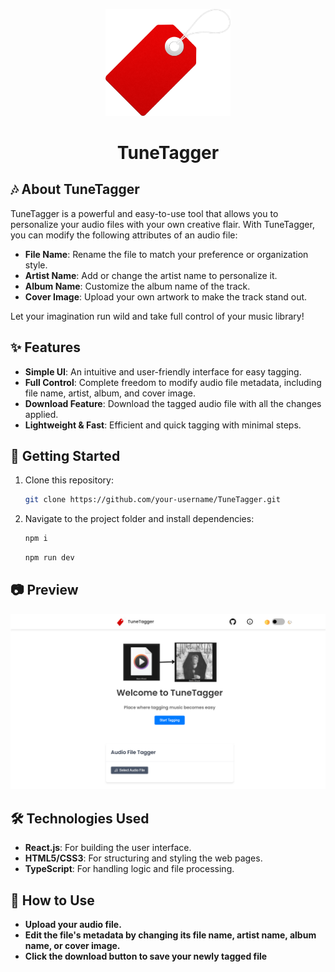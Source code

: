<p align="center">
  <img src="./src/assets/images/logo.png" alt="TuneTagger Logo" width="200"/>
</p>

<h1 align="center">TuneTagger</h1>

## 🎶 About TuneTagger

TuneTagger is a powerful and easy-to-use tool that allows you to personalize your audio files with your own creative flair. With TuneTagger, you can modify the following attributes of an audio file:

- **File Name**: Rename the file to match your preference or organization style.
- **Artist Name**: Add or change the artist name to personalize it.
- **Album Name**: Customize the album name of the track.
- **Cover Image**: Upload your own artwork to make the track stand out.

Let your imagination run wild and take full control of your music library!

## ✨ Features

- **Simple UI**: An intuitive and user-friendly interface for easy tagging.
- **Full Control**: Complete freedom to modify audio file metadata, including file name, artist, album, and cover image.
- **Download Feature**: Download the tagged audio file with all the changes applied.
- **Lightweight & Fast**: Efficient and quick tagging with minimal steps.

## 🚀 Getting Started

1. Clone this repository:
   ```bash
   git clone https://github.com/your-username/TuneTagger.git
   ```
2. Navigate to the project folder and install dependencies:
   ```bash
   npm i
   ```
   ```bash
   npm run dev
   ```
## 📷 Preview
<p align="center">
  <img src="./src/assets/images/ss.png" alt="ss" width="fit-content"/>
</p>


## 🛠️ Technologies Used
- **React.js**: For building the user interface.
- **HTML5/CSS3**: For structuring and styling the web pages.
- **TypeScript**: For handling logic and file processing.


## 📂 How to Use
- **Upload your audio file.**
- **Edit the file's metadata by changing its file name, artist name, album name, or cover image.**
- **Click the download button to save your newly tagged file**